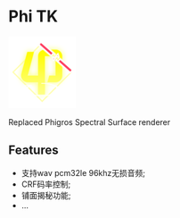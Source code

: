 # Phi TK
![render](arts/phi-tklogo.png)

Replaced Phigros Spectral Surface renderer

## Features

- 支持wav pcm32le 96khz无损音频;
- CRF码率控制;
- 铺面揭秘功能;
- ...
